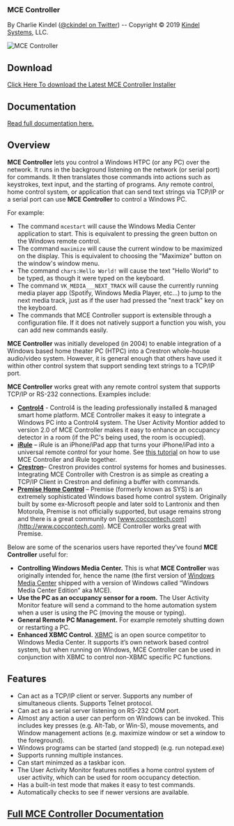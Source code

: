 ### MCE Controller

By Charlie Kindel ([@ckindel on Twitter](http://www.twitter.com/ckindel)) -- Copyright © 2019 [Kindel Systems](http://www.kindel.com), LLC.  

![MCE Controller](https://github.com/tig/mcec/blob/develop/docs/mainwindow.png?raw=true)

## Download

[Click Here To download the Latest MCE Controller Installer](https://github.com/tig/mcec/releases)

## Documentation

[Read full documentation here.](https://github.com/tig/mcec/wiki/Documentation)

## Overview

**MCE Controller** lets you control a Windows HTPC (or any PC) over the network. It runs in the background listening on the network (or serial port) for commands. It then translates those commands into actions such as keystrokes, text input, and the starting of programs. Any remote control, home control system, or application that can send text strings via TCP/IP or a serial port can use **MCE Controller** to control a Windows PC.

For example:  

*   The command `mcestart` will cause the Windows Media Center application to start. This is equivalent to pressing the green button on the Windows remote control.
*   The command `maximize` will cause the current window to be maximized on the display. This is equivalent to choosing the "Maximize" button on the window's window menu.
*   The command `chars:Hello World!` will cause the text "Hello World" to be typed, as though it were typed on the keyboard.
*   The command `VK_MEDIA___NEXT_TRACK` will cause the currently running media player app (Spotify, Windows Media Player, etc...) to jump to the next media track, just as if the user had pressed the "next track" key on the keyboard.
*   The commands that MCE Controller support is extensible through a configuration file. If it does not natively support a function you wish, you can add new commands easily.

**MCE Controller** was initially developed (in 2004) to enable integration of a Windows based home theater PC (HTPC) into a Crestron whole-house audio/video system. However, it is general enough that others have used it within other control system that support sending text strings to a TCP/IP port. 

**MCE Controller** works great with any remote control system that supports TCP/IP or RS-232 connections. Examples include:

*   [**Control4**](https://www.control4.com/) - Control4 is the leading professionally installed & managed smart home platform. MCE Controller makes it easy to integrate a Windows PC into a Control4 system. The User Activity Montior added to version 2.0 of MCE Controller makes it easy to enhance an occupancy detector in a room (if the PC's being used, the room is occupied).
*   [**iRule**](http://www.iruleathome.com/) – iRule is an iPhone/iPad app that turns your iPhone/iPad into a universal remote control for your home. See [this tutorial](http://support.iruleathome.com/customer/portal/articles/474014-tutorial-mce-htpc-control) on how to use MCE Controller and iRule together.
*   [**Crestron**](http://www.crestron.com/)– Crestron provides control systems for homes and businesses. Integrating MCE Controller with Crestron is as simple as creating a TCP/IP Client in Crestron and defining a buffer with commands.
*   [**Premise Home Control**](http://cocoontech.com/forums/forum/51-premise-home-control/) – Premise (formerly known as SYS) is an extremely sophisticated Windows based home control system. Originally built by some ex-Microsoft people and later sold to Lantronix and then Motorola, Premise is not officially supported, but usage remains strong and there is a great community on [www.coccontech.com](http://www.coccontech.com). MCE Controller works great with Premise.

Below are some of the scenarios users have reported they’ve found **MCE Controller** useful for:

*   **Controlling Windows Media Center.** This is what **MCE Controller** was originally intended for, hence the name (the first version of [Windows Media Center](http://en.wikipedia.org/wiki/Windows_Media_Center) shipped with a version of Windows called “Windows Media Center Edition” aka MCE).
*   **Use the PC as an occupancy sensor for a room.** The User Activity Monitor feature will send a command to the home automation system when a user is using the PC (moving the mouse or typing).
*   **General Remote PC Management.** For example remotely shutting down or restarting a PC.
*   **Enhanced XBMC Control.** [XBMC](http://xbmc.org/) is an open source competitor to Windows Media Center. It supports it’s own network based control system, but when running on Windows, MCE Controller can be used in conjunction with XBMC to control non-XBMC specific PC functions.

## Features

* Can act as a TCP/IP client or server. Supports any number of simultaneous clients.  Supports Telnet protocol.
* Can act as a serial server listening on RS-232 COM port.
* Almost any action a user can perform on Windows can be invoked. This includes key presses (e.g. Alt-Tab, or Win-S), mouse movements, and Window management actions (e.g. maximize window or set a window to the foreground).
* Windows programs can be started (and stopped) (e.g. run notepad.exe) 
* Supports running multiple instances.
* Can start minimzed as a taskbar icon. 
* The User Activity Monitor features notifies a home control system of user activity, which can be used for room occupancy detection.
* Has a built-in test mode that makes it easy to test commands.
* Automatically checks to see if newer versions are available.

## [Full MCE Controller Documentation](https://github.com/tig/mcec/wiki/Documentation)